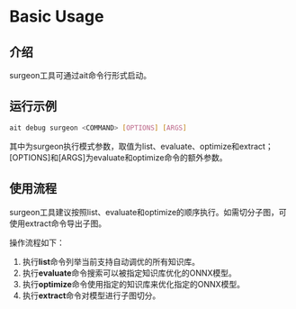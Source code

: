 # Basic Usage


## 介绍
surgeon工具可通过ait命令行形式启动。


## 运行示例

```bash
ait debug surgeon <COMMAND> [OPTIONS] [ARGS]
```

其中<COMMAND>为surgeon执行模式参数，取值为list、evaluate、optimize和extract；[OPTIONS]和[ARGS]为evaluate和optimize命令的额外参数。

## 使用流程

surgeon工具建议按照list、evaluate和optimize的顺序执行。如需切分子图，可使用extract命令导出子图。

操作流程如下：

1. 执行**list**命令列举当前支持自动调优的所有知识库。
2. 执行**evaluate**命令搜索可以被指定知识库优化的ONNX模型。
3. 执行**optimize**命令使用指定的知识库来优化指定的ONNX模型。
4. 执行**extract**命令对模型进行子图切分。